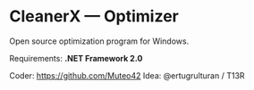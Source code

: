 # CleanerX — Optimizer

Open source optimization program for Windows.

Requirements: **.NET Framework 2.0**

Coder: https://github.com/Muteo42 
Idea: @ertugrulturan / T13R
